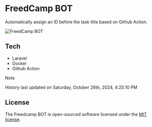 # FreedCamp BOT

Automatically assign an ID before the task title based on Github Action.

![FreedCamp BOT](https://repository-images.githubusercontent.com/737932867/7d34798b-2680-471c-b089-a78a718d3d6a)

## Tech

- Laravel
- Docker
- Github Action

> [!NOTE]  
> History last updated on Saturday, October 26th, 2024, 4:25:10 PM

## License

The Freedcamp BOT is open-sourced software licensed under the [MIT license](https://opensource.org/licenses/MIT).
